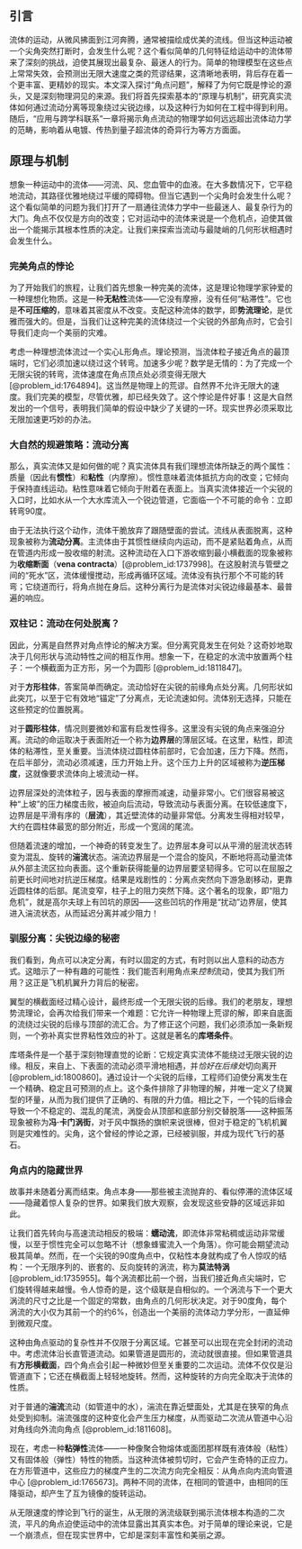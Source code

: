 ## 引言
流体的运动，从微风拂面到江河奔腾，通常被描绘成优美的流线。但当这种运动被一个尖角突然打断时，会发生什么呢？这个看似简单的几何特征给运动中的流体带来了深刻的挑战，迫使其展现出最复杂、最迷人的行为。简单的物理模型在这些点上常常失效，会预测出无限大速度之类的荒谬结果，这清晰地表明，背后存在着一个更丰富、更精妙的现实。本文深入探讨“角点问题”，解释了为何它既是悖论的源头，又是深刻物理洞见的来源。我们将首先探索基本的“原理与机制”，研究真实流体如何通过流动分离等现象绕过尖锐边缘，以及这种行为如何在工程中得到利用。随后，“应用与跨学科联系”一章将揭示角点流动的物理学如何远远超出流体动力学的范畴，影响着从电镀、传热到量子超流体的奇异行为等方方面面。

## 原理与机制

想象一种运动中的流体——河流、风、您血管中的血液。在大多数情况下，它平稳地流动，其路径优雅地绕过平缓的障碍物。但当它遇到一个尖角时会发生什么呢？这个看似简单的问题为我们打开了一扇通往流体力学中一些最迷人、最复杂行为的大门。角点不仅仅是方向的改变；它对运动中的流体来说是一个危机点，迫使其做出一个能揭示其根本性质的决定。让我们来探索当流动与最陡峭的几何形状相遇时会发生什么。

### 完美角点的悖论

为了开始我们的旅程，让我们首先想象一种完美的流体，这是理论物理学家钟爱的一种理想化物质。这是一种**无粘性**流体——它没有摩擦，没有任何“粘滞性”。它也是**不可压缩的**，意味着其密度从不改变。支配这种流体的数学，即**势流理论**，是优雅而强大的。但是，当我们让这种完美的流体绕过一个尖锐的外部角点时，它会引导我们走向一个美丽的灾难。

考虑一种理想流体流过一个实心L形角点。理论预测，当流体粒子接近角点的最顶端时，它们必须加速以绕过这个转弯。加速多少呢？数学是无情的：为了完成一个无限尖锐的转弯，流体速度在角点顶点处必须变得无限大 [@problem_id:1764894]。这当然是物理上的荒谬。自然界不允许无限大的速度。我们完美的模型，尽管优雅，却已经失效了。这个悖论是件好事！这是大自然发出的一个信号，表明我们简单的假设中缺少了关键的一环。现实世界必须采取比无限加速更巧妙的办法。

### 大自然的规避策略：流动分离

那么，真实流体又是如何做的呢？真实流体具有我们理想流体所缺乏的两个属性：质量（因此有**惯性**）和**粘性**（内摩擦）。惯性意味着流体抵抗方向的改变；它倾向于保持直线运动。粘性意味着它倾向于附着在表面上。当真实流体接近一个尖锐的入口时，比如水从一个大水库流入一个锐边管道，它面临一个不可能的命令：立即转弯90度。

由于无法执行这个动作，流体干脆放弃了跟随壁面的尝试。流线从表面脱离，这种现象被称为**流动分离**。主流体由于其惯性继续向内运动，而不是紧贴着角点，从而在管道内形成一股收缩的射流。这种流动在入口下游收缩到最小横截面的现象被称为**收缩断面**（**vena contracta**）[@problem_id:1737998]。在这股射流与管壁之间的“死水”区，流体缓慢搅动，形成再循环区域。流体没有执行那个不可能的转弯；它绕道而行，将角点抛在身后。这种分离行为是流体对尖锐边缘最基本、最普遍的响应。

### 双柱记：流动在何处脱离？

因此，分离是自然界对角点悖论的解决方案。但分离究竟发生在何处？这奇妙地取决于几何形状与流动特性之间的相互作用。想象一下，在稳定的水流中放置两个柱子：一个横截面为正方形，另一个为圆形 [@problem_id:1811847]。

对于**方形柱体**，答案简单而确定。流动恰好在尖锐的前缘角点处分离。几何形状如此突兀，以至于它有效地“锚定”了分离点，无论流速如何。流体别无选择，只能在这些预定的位置脱离。

对于**圆形柱体**，情况则要微妙和富有启发性得多。这里没有尖锐的角点来强迫分离。流动的命运取决于表面附近一个称为**边界层**的薄层区域。在这里，粘性，即流体的粘滞性，至关重要。当流体绕过圆柱体前部时，它会加速，压力下降。然而，在后半部分，流动必须减速，压力开始上升。这个压力上升的区域被称为**逆压梯度**，这就像要求流体向上坡流动一样。

边界层深处的流体粒子，因与表面的摩擦而减速，动量非常小。它们很容易被这种“上坡”的压力梯度击败，被迫向后流动，导致流动与表面分离。在较低速度下，边界层是平滑有序的（**层流**），其近壁流体的动量非常低。分离发生得相对较早，大约在圆柱体最宽的部分附近，形成一个宽阔的尾流。

但随着流速的增加，一个神奇的转变发生了。边界层本身可以从平滑的层流状态转变为混乱、旋转的**湍流**状态。湍流边界层是一个混合的旋风，不断地将高动量流体从外部主流区拉向表面。这个重新获得能量的边界层要坚韧得多。它可以在屈服之前更长时间地对抗逆压梯度。结果是戏剧性的：分离点突然向下游急剧移动，更靠近圆柱体的后部。尾流变窄，柱子上的阻力突然下降。这个著名的现象，即“阻力危机”，就是高尔夫球上有凹坑的原因——这些凹坑的作用是“扰动”边界层，使其进入湍流状态，从而延迟分离并减少阻力！

### 驯服分离：尖锐边缘的秘密

我们看到，角点可以决定分离，有时以固定的方式，有时则以出人意料的动态方式。这暗示了一种有趣的可能性：我们能否利用角点来*控制*流动，使其为我们所用？这正是飞机机翼升力背后的秘密。

翼型的横截面经过精心设计，最终形成一个无限尖锐的后缘。我们的老朋友，理想势流理论，会再次给我们带来一个难题：它允许一种物理上荒谬的解，即来自底面的流绕过尖锐的后缘与顶部的流汇合。为了修正这个问题，我们必须添加一条新规则，一个弥补真实世界粘性效应的补丁。这就是著名的**库塔条件**。

库塔条件是一个基于深刻物理直觉的论断：它规定真实流体不能绕过无限尖锐的边缘。相反，来自上、下表面的流动必须平滑地相遇，并*恰好在后缘处*切向离开 [@problem_id:1800860]。通过设计一个尖锐的后缘，工程师们迫使分离发生在一个精确、稳定且可预测的点上。这个条件排除了非物理的解，并唯一定义了绕翼型的环量，从而为我们提供了正确的、有限的升力值。相比之下，一个钝的后缘会导致一个不稳定的、混乱的尾流，涡旋会从顶部和底部分别交替脱落——这种振荡现象被称为**冯·卡门涡街**，对于风中飘扬的旗帜来说很棒，但对于稳定的飞机机翼则是灾难性的。尖角，这个曾经的悖论之源，已经被驯服，并成为现代飞行的基石。

### 角点内的隐藏世界

故事并未随着分离而结束。角点本身——那些被主流抛弃的、看似停滞的流体区域——隐藏着惊人复杂的世界。如果我们放大观察，会发现这些安静的区域远非如此。

让我们首先转向与高速流动相反的极端：**蠕动流**，即流体非常粘稠或运动非常缓慢，以至于惯性完全可以忽略不计（想象蜂蜜流入一个角落）。你可能会期望流动极其简单。然而，在一个尖锐的90度角点中，仅粘性本身就构成了令人惊叹的结构：一个无限序列的、嵌套的、反向旋转的涡流，称为**莫法特涡** [@problem_id:1735955]。每个涡流都比前一个弱，当我们接近角点尖端时，它们旋转得越来越慢。令人惊奇的是，这个级联是自相似的。一个涡流与下一个更大涡流的尺寸之比是一个固定的常数，由角点的几何形状决定。对于90度角，每个涡流的大小仅为其前一个的约6%，创造出一个美丽的流体动力学分形，一直延伸到微观尺度。

这种由角点驱动的复杂性并不仅限于分离区域。它甚至可以出现在完全封闭的流动中。考虑流体沿长直管道流动。如果管道是圆形的，流动就很直接。但如果管道具有**方形横截面**，四个角点会引起一种微妙但至关重要的二次运动。流体不仅仅是沿管道直下；它还在横截面上轻轻地旋转。然而，这种旋转的方向完全取决于流体的性质。

对于普通的**湍流**流动（如管道中的水），湍流在靠近壁面处，尤其是在狭窄的角点处受到抑制。湍流强度的这种变化会产生压力梯度，从而驱动二次流从管道中心沿对角线向外流向角点 [@problem_id:1811608]。

现在，考虑一种**粘弹性**流体——一种像聚合物熔体或面团那样既有液体般（粘性）又有固体般（弹性）特性的物质。当这种流体被剪切时，它会产生奇特的正应力。在方形管道中，这些应力的梯度产生的二次流方向完全相反：从角点向内流向管道中心 [@problem_id:1765673]。两种不同的流体，在相同的管道中，由相同的压降驱动，却产生了互为镜像的旋转运动。

从无限速度的悖论到飞行的诞生，从无限的涡流级联到揭示流体根本构造的二次流，平凡的角点迫使运动中的流体显露出其真实本色。对于简单的理论来说，它是一个崩溃点，但在现实世界中，它却是深刻丰富性和美丽之源。

